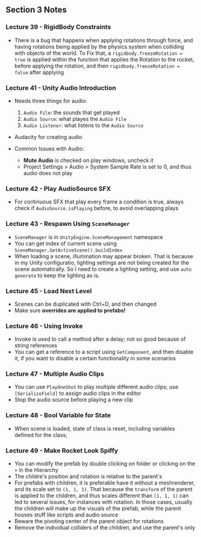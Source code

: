 ## Section 3 Notes

### Lecture 39 - RigidBody Constraints

- There is a bug that happens when applying rotations through force, and having rotations being applied by the physics system when colliding with objects of the world. To Fix that, a `rigidbody.freezeRotation = true` is applied within the function that applies the Rotation to the rocket, before applying the rotation, and then `rigidbody.freezeRotation = false` after applying

### Lecture 41 - Unity Audio Introduction

- Needs three things for audio:
    1. `Audio File`: the sounds that get played
    2. `Audio Source`: what playes the `Audio File`
    3. `Audio Listener`: what listens to the `Audio Source`

- Audacity for creating audio

- Common Issues with Audio:
    - **Mute Audio** is checked on  play windows, uncheck it
    - Project Settings > Audio > System Sample Rate is set to 0, and thus audio does not play

### Lecture 42 - Play AudioSource SFX

- For continuous SFX that play every frame a condition is true, always check if `AudioSource.isPlaying` before, to avoid overlapping plays

### Lecture 43 - Respawn Using `SceneManager`

- `SceneManager` is in `UnityEngine.SceneManagement` namespace
- You can get index of current scene using `SceneManager.GetActiveScene().buildIndex`
- When loading a scene, illumination may appear broken. That is because in my Unity configuratio, lighting settings are not being created for the scene automatically. So I need to create a lighting setting, and use `auto generate` to keep the lighting as is.

### Lecture 45 - Load Next Level

- Scenes can be duplicated with Ctrl+D, and then changed
- Make sure **overrides are applied to prefabs!**

### Lecture 46 - Using Invoke

- Invoke is used to call a method after a delay; not so good because of string references
- You can get a reference to a script using `GetComponent`, and then disable it, if you want
to disable a certain functionality in some scenarios

### Lecture 47 - Multiple Audio Clips

- You can use `PlayOneShot` to play multiple different audio clips; use `[SerializeField]` to assign audio clips in the editor
- Stop the audio source before playing a new clip

### Lecture 48 - Bool Variable for State

- When scene is loaded, state of class is reset, including variables defined for the class;

### Lecture 49 - Make Rocket Look Spiffy

- You can modify the prefab by double clicking on folder or clicking on the `>` in the Hierarchy
- The childre's position and rotation is relative to the parent's
- For prefabs with children, it is preferable have it without a meshrenderer, and its scale set to `(1, 1, 1)`. That because the `transform` of the parent is applied to the children, and thus scales different than `(1, 1, 1)` can led to several issues, for instances with rotation. In those cases, usually the children will make up the visuals of the prefab, while the parent houses stuff like scripts and audio source
- Beware the pivoting center of the parent object for rotations
- Remove the individual colliders of the children, and use the parent's only